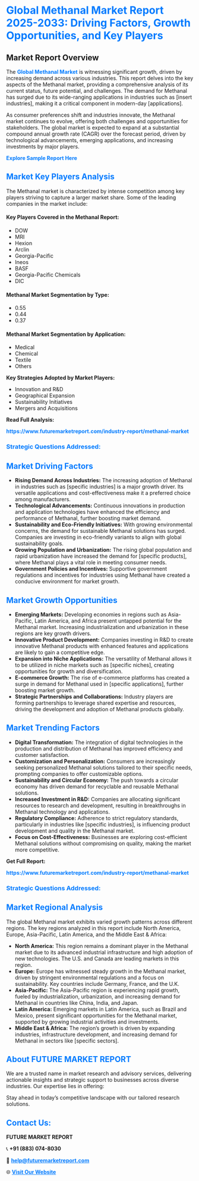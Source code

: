 <h1 style="color: #007BFF;">Global Methanal Market Report 2025-2033: Driving Factors, Growth Opportunities, and Key Players</h1>

<section id="overview">
<h2>Market Report Overview</h2>
<p>The <a href="https://www.futuremarketreport.com/industry-report/methanal-market" style="color: #007BFF; text-decoration: none;"><strong>Global Methanal Market</strong></a> is witnessing significant growth, driven by increasing demand across various industries. This report delves into the key aspects of the Methanal market, providing a comprehensive analysis of its current status, future potential, and challenges. The demand for Methanal has surged due to its wide-ranging applications in industries such as [insert industries], making it a critical component in modern-day [applications].</p>
<p>As consumer preferences shift and industries innovate, the Methanal market continues to evolve, offering both challenges and opportunities for stakeholders. The global market is expected to expand at a substantial compound annual growth rate (CAGR) over the forecast period, driven by technological advancements, emerging applications, and increasing investments by major players.</p>
</section>

<section id="overview">
<p><a href="https://www.futuremarketreport.com/request-sample/reportId=52953" style="color: #007BFF; text-decoration: none;"><strong>Explore Sample Report Here</strong></a></p>
</section>

<section id="key-players">
<h2 style="color: #007BFF;">Market Key Players Analysis</h2>
<p>The Methanal market is characterized by intense competition among key players striving to capture a larger market share. Some of the leading companies in the market include:</p>
<h4>Key Players Covered in the Methanal Report:</h4>
<ul><li>DOW</li><li>MRI</li><li>Hexion</li><li>Arclin</li><li>Georgia-Pacific</li><li>Ineos</li><li>BASF</li><li>Georgia-Pacific Chemicals</li><li>DIC</li></ul>
<h4>Methanal Market Segmentation by Type:</h4>
<ul><li>0.55</li><li>0.44</li><li>0.37</li></ul>

<h4>Methanal Market Segmentation by Application:</h4>
<ul><li>Medical</li><li>Chemical</li><li>Textile</li><li>Others</li></ul>
<p><strong>Key Strategies Adopted by Market Players:</strong></p>
<ul>
<li>Innovation and R&D</li>
<li>Geographical Expansion</li>
<li>Sustainability Initiatives</li>
<li>Mergers and Acquisitions</li>
</ul>
</section>

<section>
<p><strong>Read Full Analysis: </strong></p><a href="https://www.futuremarketreport.com/industry-report/methanal-market" style="color: #007BFF; text-decoration: none;"><strong>https://www.futuremarketreport.com/industry-report/methanal-market</strong></a>
<h3 style="color: #007BFF;">Strategic Questions Addressed:</h3>
</section>

<section id="driving-factors">
<h2 style="color: #007BFF;">Market Driving Factors</h2>
<ul>
<li><strong>Rising Demand Across Industries:</strong> The increasing adoption of Methanal in industries such as [specific industries] is a major growth driver. Its versatile applications and cost-effectiveness make it a preferred choice among manufacturers.</li>
<li><strong>Technological Advancements:</strong> Continuous innovations in production and application technologies have enhanced the efficiency and performance of Methanal, further boosting market demand.</li>
<li><strong>Sustainability and Eco-Friendly Initiatives:</strong> With growing environmental concerns, the demand for sustainable Methanal solutions has surged. Companies are investing in eco-friendly variants to align with global sustainability goals.</li>
<li><strong>Growing Population and Urbanization:</strong> The rising global population and rapid urbanization have increased the demand for [specific products], where Methanal plays a vital role in meeting consumer needs.</li>
<li><strong>Government Policies and Incentives:</strong> Supportive government regulations and incentives for industries using Methanal have created a conducive environment for market growth.</li>
</ul>
</section>

<section id="growth-opportunities">
<h2 style="color: #007BFF;">Market Growth Opportunities</h2>
<ul>
<li><strong>Emerging Markets:</strong> Developing economies in regions such as Asia-Pacific, Latin America, and Africa present untapped potential for the Methanal market. Increasing industrialization and urbanization in these regions are key growth drivers.</li>
<li><strong>Innovative Product Development:</strong> Companies investing in R&D to create innovative Methanal products with enhanced features and applications are likely to gain a competitive edge.</li>
<li><strong>Expansion into Niche Applications:</strong> The versatility of Methanal allows it to be utilized in niche markets such as [specific niches], creating opportunities for growth and diversification.</li>
<li><strong>E-commerce Growth:</strong> The rise of e-commerce platforms has created a surge in demand for Methanal used in [specific applications], further boosting market growth.</li>
<li><strong>Strategic Partnerships and Collaborations:</strong> Industry players are forming partnerships to leverage shared expertise and resources, driving the development and adoption of Methanal products globally.</li>
</ul>
</section>

<section id="trending-factors">
<h2 style="color: #007BFF;">Market Trending Factors</h2>
<ul>
<li><strong>Digital Transformation:</strong> The integration of digital technologies in the production and distribution of Methanal has improved efficiency and customer satisfaction.</li>
<li><strong>Customization and Personalization:</strong> Consumers are increasingly seeking personalized Methanal solutions tailored to their specific needs, prompting companies to offer customizable options.</li>
<li><strong>Sustainability and Circular Economy:</strong> The push towards a circular economy has driven demand for recyclable and reusable Methanal solutions.</li>
<li><strong>Increased Investment in R&D:</strong> Companies are allocating significant resources to research and development, resulting in breakthroughs in Methanal technology and applications.</li>
<li><strong>Regulatory Compliance:</strong> Adherence to strict regulatory standards, particularly in industries like [specific industries], is influencing product development and quality in the Methanal market.</li>
<li><strong>Focus on Cost-Effectiveness:</strong> Businesses are exploring cost-efficient Methanal solutions without compromising on quality, making the market more competitive.</li>
</ul>
</section>

<section>
<p><strong>Get Full Report: </strong></p><a href="https://www.futuremarketreport.com/industry-report/methanal-market" style="color: #007BFF; text-decoration: none;"><strong>https://www.futuremarketreport.com/industry-report/methanal-market</strong></a>
<h3 style="color: #007BFF;">Strategic Questions Addressed:</h3>
</section>


<section id="regional-analysis">
<h2 style="color: #007BFF;">Market Regional Analysis</h2>
<p>The global Methanal market exhibits varied growth patterns across different regions. The key regions analyzed in this report include North America, Europe, Asia-Pacific, Latin America, and the Middle East & Africa:</p>
<ul>
<li><strong>North America:</strong> This region remains a dominant player in the Methanal market due to its advanced industrial infrastructure and high adoption of new technologies. The U.S. and Canada are leading markets in this region.</li>
<li><strong>Europe:</strong> Europe has witnessed steady growth in the Methanal market, driven by stringent environmental regulations and a focus on sustainability. Key countries include Germany, France, and the U.K.</li>
<li><strong>Asia-Pacific:</strong> The Asia-Pacific region is experiencing rapid growth, fueled by industrialization, urbanization, and increasing demand for Methanal in countries like China, India, and Japan.</li>
<li><strong>Latin America:</strong> Emerging markets in Latin America, such as Brazil and Mexico, present significant opportunities for the Methanal market, supported by growing industrial activities and investments.</li>
<li><strong>Middle East & Africa:</strong> The region’s growth is driven by expanding industries, infrastructure development, and increasing demand for Methanal in sectors like [specific sectors].</li>
</ul>
</section>

<footer>
<h2 style="color: #007BFF;">About FUTURE MARKET REPORT</h2>
<p>We are a trusted name in market research and advisory services, delivering actionable insights and strategic support to businesses across diverse industries. Our expertise lies in offering:</p>

<p>Stay ahead in today’s competitive landscape with our tailored research solutions.</p>

<h2 style="color: #007BFF;">Contact Us:</h2>
<p><strong>FUTURE MARKET REPORT</strong></p>
<p>📞 <strong>+91 (883) 074-8030</strong></p>
<p>📧 <strong><a href="mailto:help@futuremarketreport.com" style="color: #007BFF;">help@futuremarketreport.com</a></strong></p>
<p>🌐 <strong><a href="https://www.futuremarketreport.com/" style="color: #007BFF;">Visit Our Website</a></strong></p>
</footer>